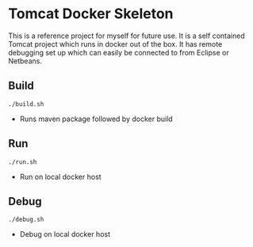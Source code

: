 # Tomcat Docker Skeleton

This is a reference project for myself for future use. It is a self contained Tomcat project which runs in docker out of the box. It has remote debugging set up which can easily be connected to from Eclipse or Netbeans.

## Build
`./build.sh`
- Runs maven package followed by docker build

## Run
`./run.sh`
- Run on local docker host

## Debug
`./debug.sh`
- Debug on local docker host
